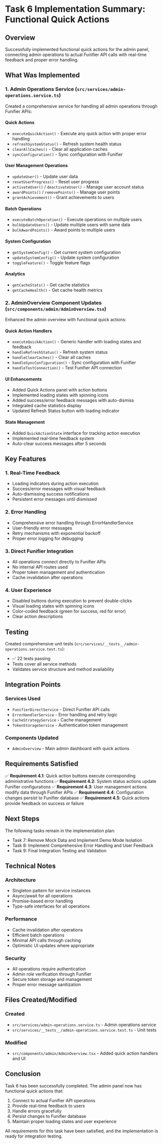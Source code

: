 # Task 6 Implementation Summary: Functional Quick Actions

## Overview
Successfully implemented functional quick actions for the admin panel, connecting admin operations to actual Funifier API calls with real-time feedback and proper error handling.

## What Was Implemented

### 1. Admin Operations Service (`src/services/admin-operations.service.ts`)
Created a comprehensive service for handling all admin operations through Funifier APIs:

#### Quick Actions
- `executeQuickAction()` - Execute any quick action with proper error handling
- `refreshSystemStatus()` - Refresh system health status
- `clearAllCaches()` - Clear all application caches
- `syncConfiguration()` - Sync configuration with Funifier

#### User Management Operations
- `updateUser()` - Update user data
- `resetUserProgress()` - Reset user progress
- `activateUser()` / `deactivateUser()` - Manage user account status
- `awardPoints()` / `removePoints()` - Manage user points
- `grantAchievement()` - Grant achievements to users

#### Batch Operations
- `executeBatchOperation()` - Execute operations on multiple users
- `bulkUpdateUsers()` - Update multiple users with same data
- `bulkAwardPoints()` - Award points to multiple users

#### System Configuration
- `getSystemConfig()` - Get current system configuration
- `updateSystemConfig()` - Update system configuration
- `toggleFeature()` - Toggle feature flags

#### Analytics
- `getCacheStats()` - Get cache statistics
- `getCacheHealth()` - Get cache health metrics

### 2. AdminOverview Component Updates (`src/components/admin/AdminOverview.tsx`)
Enhanced the admin overview with functional quick actions:

#### Quick Action Handlers
- `executeQuickAction()` - Generic handler with loading states and feedback
- `handleRefreshStatus()` - Refresh system status
- `handleClearCaches()` - Clear all caches
- `handleSyncConfiguration()` - Sync configuration with Funifier
- `handleTestConnection()` - Test Funifier API connection

#### UI Enhancements
- Added Quick Actions panel with action buttons
- Implemented loading states with spinning icons
- Added success/error feedback messages with auto-dismiss
- Integrated cache statistics display
- Updated Refresh Status button with loading indicator

#### State Management
- Added `QuickActionState` interface for tracking action execution
- Implemented real-time feedback system
- Auto-clear success messages after 5 seconds

## Key Features

### 1. Real-Time Feedback
- Loading indicators during action execution
- Success/error messages with visual feedback
- Auto-dismissing success notifications
- Persistent error messages until dismissed

### 2. Error Handling
- Comprehensive error handling through ErrorHandlerService
- User-friendly error messages
- Retry mechanisms with exponential backoff
- Proper error logging for debugging

### 3. Direct Funifier Integration
- All operations connect directly to Funifier APIs
- No internal API routes used
- Proper token management and authentication
- Cache invalidation after operations

### 4. User Experience
- Disabled buttons during execution to prevent double-clicks
- Visual loading states with spinning icons
- Color-coded feedback (green for success, red for error)
- Clear action descriptions

## Testing

Created comprehensive unit tests (`src/services/__tests__/admin-operations.service.test.ts`):
- ✅ 22 tests passing
- Tests cover all service methods
- Validates service structure and method availability

## Integration Points

### Services Used
- `FunifierDirectService` - Direct Funifier API calls
- `ErrorHandlerService` - Error handling and retry logic
- `CacheStrategyService` - Cache management
- `TokenStorageService` - Authentication token management

### Components Updated
- `AdminOverview` - Main admin dashboard with quick actions

## Requirements Satisfied

✅ **Requirement 4.1**: Quick action buttons execute corresponding administrative functions
✅ **Requirement 4.2**: System status actions update Funifier configurations
✅ **Requirement 4.3**: User management actions modify data through Funifier APIs
✅ **Requirement 4.4**: Configuration changes persist to Funifier database
✅ **Requirement 4.5**: Quick actions provide feedback on success or failure

## Next Steps

The following tasks remain in the implementation plan:
- Task 7: Remove Mock Data and Implement Demo Mode Isolation
- Task 8: Implement Comprehensive Error Handling and User Feedback
- Task 9: Final Integration Testing and Validation

## Technical Notes

### Architecture
- Singleton pattern for service instances
- Async/await for all operations
- Promise-based error handling
- Type-safe interfaces for all operations

### Performance
- Cache invalidation after operations
- Efficient batch operations
- Minimal API calls through caching
- Optimistic UI updates where appropriate

### Security
- All operations require authentication
- Admin role verification through Funifier
- Secure token storage and management
- Proper error message sanitization

## Files Created/Modified

### Created
- `src/services/admin-operations.service.ts` - Admin operations service
- `src/services/__tests__/admin-operations.service.test.ts` - Unit tests

### Modified
- `src/components/admin/AdminOverview.tsx` - Added quick action handlers and UI

## Conclusion

Task 6 has been successfully completed. The admin panel now has functional quick actions that:
1. Connect to actual Funifier API operations
2. Provide real-time feedback to users
3. Handle errors gracefully
4. Persist changes to Funifier database
5. Maintain proper loading states and user experience

All requirements for this task have been satisfied, and the implementation is ready for integration testing.
